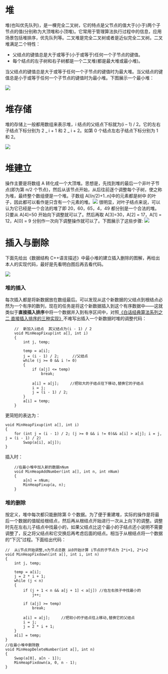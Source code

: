 # 堆

堆(也叫优先队列)，是一棵完全二叉树，它的特点是父节点的值大于(小于)两个子节点的值(分别称为大顶堆和小顶堆)。它常用于管理算法执行过程中的信息，应用场景包括堆排序，优先队列等。二叉堆是完全二叉树或者是近似完全二叉树。二叉堆满足二个特性：

- 父结点的键值总是大于或等于(小于或等于)任何一个子节点的键值。
- 每个结点的左子树和右子树都是一个二叉堆(都是最大堆或最小堆)。

当父结点的键值总是大于或等于任何一个子节点的键值时为最大堆。当父结点的键值总是小于或等于任何一个子节点的键值时为最小堆。下图展示一个最小堆：

![](http://hi.csdn.net/attachment/201108/22/0_1314014666d5oe.gif)

# 堆存储

堆的存储上一般都用数组来表示堆，i 结点的父结点下标就为(i – 1) / 2。它的左右子结点下标分别为 2 _ i + 1 和 2 _ i + 2。如第 0 个结点左右子结点下标分别为 1 和 2。

![](http://hi.csdn.net/attachment/201108/22/0_1314014706gZqn.gif)

# 堆建立

操作主要是将数组 A 转化成一个大顶堆。思想是，先找到堆的最后一个非叶子节点(即为第 n/2 个节点)，然后从该节点开始，从后往前逐个调整每个子树，使之称为堆，最终整个数组便是一个堆。子数组 A[(n/2)+1..n]中的元素都是树中 的叶子，因此都可以看作是只含有一个元素的堆。![](http://hi.csdn.net/attachment/201108/22/0_1314014725K5k6.gif) 很明显，对叶子结点来说，可以认为它已经是一个合法的堆了即 20，60，65，4，49 都分别是一个合法的堆。只要从 A[4]=50 开始向下调整就可以了。然后再取 A[3]=30，A[2] = 17，A[1] = 12，A[0] = 9 分别作一次向下调整操作就可以了。下图展示了这些步骤: ![](http://hi.csdn.net/attachment/201108/22/0_1314014735kbBA.gif)

# 插入与删除

下面先给出《数据结构 C++语言描述》中最小堆的建立插入删除的图解，再给出本人的实现代码，最好是先看明白图后再去看代码。

![](http://hi.csdn.net/attachment/201108/24/0_131415207877s7.gif)

### 堆的插入

每次插入都是将新数据放在数组最后。可以发现从这个新数据的父结点到根结点必然为一个有序的数列，现在的任务是将这个新数据插入到这个有序数据中——这就类似于**直接插入排序**中将一个数据并入到有序区间中，对照[《白话经典算法系列之二 直接插入排序的三种实现》](http://blog.csdn.net/morewindows/article/details/6665714)不难写出插入一个新数据时堆的调整代码：

```
    //  新加入i结点  其父结点为(i - 1) / 2
    void MinHeapFixup(int a[], int i)
    {
        int j, temp;

        temp = a[i];
        j = (i - 1) / 2;      //父结点
        while (j >= 0 && i != 0)
        {
            if (a[j] <= temp)
                break;

            a[i] = a[j];     //把较大的子结点往下移动,替换它的子结点
            i = j;
            j = (i - 1) / 2;
        }
        a[i] = temp;
    }
```

更简短的表达为：

```
void MinHeapFixup(int a[], int i)
{
	for (int j = (i - 1) / 2; (j >= 0 && i != 0)&& a[i] > a[j]; i = j, j = (i - 1) / 2)
		Swap(a[i], a[j]);
}
```

插入时：

```
    //在最小堆中加入新的数据nNum
    void MinHeapAddNumber(int a[], int n, int nNum)
    {
        a[n] = nNum;
        MinHeapFixup(a, n);
    }
```

### 堆的删除

按定义，堆中每次都只能删除第 0 个数据。为了便于重建堆，实际的操作是将最后一个数据的值赋给根结点，然后再从根结点开始进行一次从上向下的调整。调整时先在左右儿子结点中找最小的，如果父结点比这个最小的子结点还小说明不需要调整了，反之将父结点和它交换后再考虑后面的结点。相当于从根结点将一个数据的“下沉”过程。下面给出代码：

```
//  从i节点开始调整,n为节点总数 从0开始计算 i节点的子节点为 2*i+1, 2*i+2
void MinHeapFixdown(int a[], int i, int n)
{
    int j, temp;

	temp = a[i];
	j = 2 * i + 1;
	while (j < n)
	{
		if (j + 1 < n && a[j + 1] < a[j]) //在左右孩子中找最小的
			j++;

		if (a[j] >= temp)
			break;

		a[i] = a[j];     //把较小的子结点往上移动,替换它的父结点
		i = j;
		j = 2 * i + 1;
	}
	a[i] = temp;
}
//在最小堆中删除数
void MinHeapDeleteNumber(int a[], int n)
{
	Swap(a[0], a[n - 1]);
	MinHeapFixdown(a, 0, n - 1);
}
```
